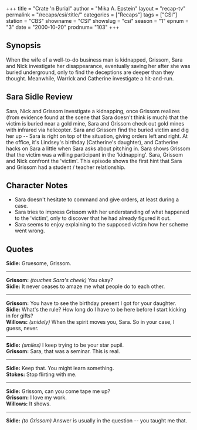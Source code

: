 +++
title = "Crate 'n Burial"
author = "Mika A. Epstein"
layout = "recap-tv"
permalink = "/recaps/csi/:title/"
categories = ["Recaps"]
tags = ["CSI"]
station = "CBS"
showname = "CSI"
showslug = "csi"
season = "1"
epnum = "3"
date = "2000-10-20"
prodnum= "103"
+++

## Synopsis

When the wife of a well-to-do business man is kidnapped, Grissom, Sara and Nick investigate her disappearance, eventually saving her after she was buried underground, only to find the deceptions are deeper than they thought. Meanwhile, Warrick and Catherine investigate a hit-and-run.

## Sara Sidle Review

Sara, Nick and Grissom investigate a kidnapping, once Grissom realizes (from evidence found at the scene that Sara doesn't think is much) that the victim is buried near a gold mine, Sara and Grissom check out gold mines with infrared via helicopter. Sara and Grissom find the buried victim and dig her up -- Sara is right on top of the situation, giving orders left and right. At the office, it's Lindsey's birthday (Catherine's daughter), and Catherine hacks on Sara a little when Sara asks about pitching in. Sara shows Grissom that the victim was a willing participant in the 'kidnapping'. Sara, Grissom and Nick confront the 'victim'. This episode shows the first hint that Sara and Grissom had a student / teacher relationship.

## Character Notes

* Sara doesn't hesitate to command and give orders, at least during a case.  
* Sara tries to impress Grissom with her understanding of what happened to the 'victim', only to discover that he had already figured it out.  
* Sara seems to enjoy explaining to the supposed victim how her scheme went wrong.

## Quotes

**Sidle:** Gruesome, Grissom.  

- - -

**Grissom:** _(touches Sara's cheek)_ You okay?  
**Sidle:** It never ceases to amaze me what people do to each other.  

- - -

**Grissom:** You have to see the birthday present I got for your daughter.  
**Sidle:** What's the rule? How long do I have to be here before I start kicking in for gifts?  
**Willows:** _(snidely)_ When the spirit moves you, Sara. So in your case, I guess, never.  

- - -

**Sidle:** _(smiles)_ I keep trying to be your star pupil.  
**Grissom:** Sara, that was a seminar. This is real.  

- - -

**Sidle:** Keep that. You might learn something.  
**Stokes:** Stop flirting with me.  

- - -

**Sidle:** Grissom, can you come tape me up?  
**Grissom:** I love my work.  
**Willows:** It shows.  

- - -

**Sidle:** _(to Grissom)_ Answer is usually in the question -- you taught me that.

